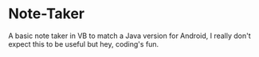 Note-Taker
==========

A basic note taker in VB to match a Java version for Android, I really don't expect this to be useful but hey, coding's fun.